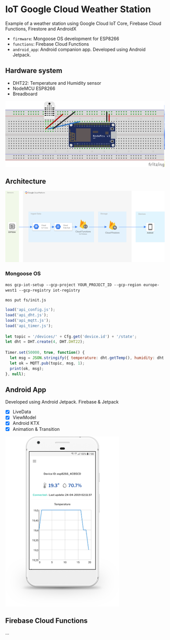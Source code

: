 # IoT Google Cloud Weather Station

Example of a weather station using Google Cloud IoT Core, Firebase Cloud Functions, Firestore and AndroidX

- ```firmware```: Mongoose OS development for ESP8266
- ```functions```: Firebase Cloud Functions 
- ```android_app```: Android companion app. Developed using Android Jetpack.

## Hardware system

- DHT22: Temperature and Humidity sensor
- NodeMCU ESP8266
- Breadboard

<img src="./screenshots/sketch.png" width="720">

## Architecture

<img src="./screenshots/architecture.svg?sanitize=true" width="820">

### Mongoose OS

```mos gcp-iot-setup --gcp-project YOUR_PROJECT_ID --gcp-region europe-west1 --gcp-registry iot-registry```

```mos put fs/init.js```

```javascript
load('api_config.js');
load('api_dht.js');
load('api_mqtt.js');
load('api_timer.js');

let topic = '/devices/' + Cfg.get('device.id') + '/state';
let dht = DHT.create(4, DHT.DHT22);

Timer.set(50000, true, function() {
  let msg = JSON.stringify({ temperature: dht.getTemp(), humidity: dht.getHumidity() });
  let ok = MQTT.pub(topic, msg, 1);
  print(ok, msg);
}, null);
```

## Android App

Developed using Android Jetpack. Firebase & Jetpack
- [x] LiveData
- [x] ViewModel
- [x] Android KTX
- [x] Animation & Transition

<img src="./android_app/assets/device.png" width="360">

## Firebase Cloud Functions

...
